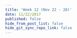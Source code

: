 ```yaml
---
title: 'Week 12 (Nov 22 - 28)'
date: 11/22/2017
published: false
hide_from_post_list: false
hide_git_sync_repo_link: false
---
```


<script src="https://3Dmol.csb.pitt.edu/build/3Dmol-min.js"></script>

<div style="height: 300px; width: 100%; position: relative;" class="viewer_3Dmoljs" data-href="https://organicchemexplained.com/wp-content/uploads/2018/04/homocubane-cation-rearrangement-product.sdf" data-datatype="sdf" data-backgroundcolor="0xf6f7f9">
